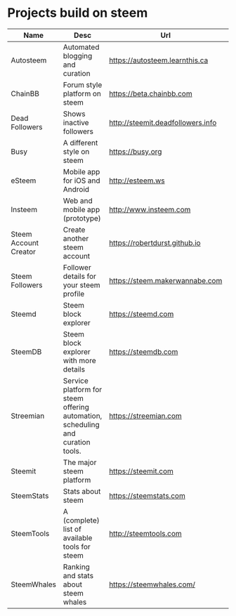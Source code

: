 # Projects build on steem
Name | Desc | Url | Creators | Status | License
---- | ---- | --- | -------- | ------ | -------
Autosteem | Automated blogging and curation | https://autosteem.learnthis.ca | [@unipsycho](https://steemit.com/@unipsycho)| Operating | ?
ChainBB | Forum style platform on steem | https://beta.chainbb.com | [@jesta](https://steemit.com/@jesta) | Operating (beta) | MIT
Dead Followers | Shows inactive followers | http://steemit.deadfollowers.info | [@mynameisbrian](https://steemit.com/@mynameisbrian) | Operating | ?
Busy | A different style on steem | https://busy.org | ? | Operating | MIT
eSteem | Mobile app for iOS and Android | http://esteem.ws | [@good-karma](https://steemit.com/@good-karma) | Operating | MIT
Insteem | Web and mobile app (prototype) | http://www.insteem.com | [@sarasate](https://steemit.com) | Prototype (Alpha) | GPL
Steem Account Creator | Create another steem account | https://robertdurst.github.io | [@robertdurst10](https://steemit.com/@robertdurst10) | Operating | none
Steem Followers | Follower details for your steem profile | https://steem.makerwannabe.com | [@shaunmza](https://steemit.com/@shaunmza) | Operating | ?
Steemd | Steem block explorer | https://steemd.com | ? | Operating | ?
SteemDB | Steem block explorer with more details | https://steemdb.com | [@jesta](https://steemit.com/@jesta) | Operating | MIT
Streemian | Service platform for steem offering automation, scheduling and curation tools. | https://streemian.com | [@xeroc](https://steemit.com/@xeroc) | Operating | ?
Steemit | The major steem platform | https://steemit.com | [@ned](https://steemit.com/@ned), [@dan](https://steemit.com/@dan) | Operating (beta) | MIT
SteemStats | Stats about steem | https://steemstats.com | [@jesta](https://steemit.com/@jesta) | Operating | ?
SteemTools | A (complete) list of available tools for steem | http://steemtools.com | [@roelandp](https://www.steemit.com/@roelandp) | Operation | ?
SteemWhales | Ranking and stats about steem whales | https://steemwhales.com/ | [@heimindanger](https://steemit.com/@heimindanger) | Operating | ?
